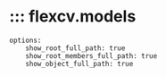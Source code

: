 # ::: flexcv.models
    options:
        show_root_full_path: true
        show_root_members_full_path: true
        show_object_full_path: true
